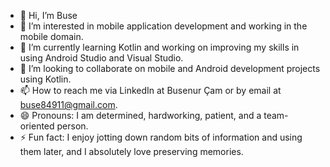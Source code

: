 - 👋 Hi, I’m Buse
- 👀 I’m interested in mobile application development and working in the mobile domain.
- 🌱 I’m currently learning  Kotlin and working on improving my skills in using Android Studio and Visual Studio.
- 💞️ I’m looking to collaborate on mobile and Android development projects using Kotlin.
- 📫 How to reach me via LinkedIn at Busenur Çam or by email at buse84911@gmail.com.
- 😄 Pronouns: I  am determined, hardworking, patient, and a team-oriented person.
- ⚡ Fun fact: I enjoy jotting down random bits of information and using them later, and I absolutely love preserving memories.

<!---
buse213/buse213 is a ✨ special ✨ repository because its `README.md` (this file) appears on your GitHub profile.
You can click the Preview link to take a look at your changes.
--->
